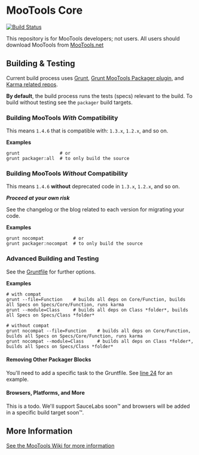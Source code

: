 # MooTools Core

[![Build Status](https://travis-ci.org/SergioCrisostomo/mootools-core.png?branch=master)](https://travis-ci.org/SergioCrisostomo/mootools-core)

This repository is for MooTools developers; not users.
All users should download MooTools from [MooTools.net](http://mootools.net/download "Download MooTools")

## Building & Testing

Current build process uses [Grunt](http://github.com/gruntjs), [Grunt MooTools Packager plugin](https://github.com/ibolmo/grunt-packager), and [Karma related repos](http://github.com/karma-runner/grunt-karma).

**By default**, the build process runs the tests (specs) relevant to the build. To build without testing see the `packager` build targets.

### Building MooTools _With_ Compatibility
This means `1.4.6` that is compatible with: `1.3.x`, `1.2.x`, and so on. 

**Examples**

	grunt               # or
	grunt packager:all  # to only build the source

### Building MooTools _Without_ Compatibility
This means `1.4.6` **without** deprecated code in `1.3.x`, `1.2.x`, and so on.

___Proceed at your own risk___

See the changelog or the blog related to each version for migrating your code.


**Examples**

	grunt nocompat           # or
	grunt packager:nocompat  # to only build the source

### Advanced Building and Testing
See the [Gruntfile](https://github.com/ibolmo/mootools-core/blob/1.4.6/Gruntfile.js) for further options.

**Examples**
  
	# with compat
	grunt --file=Function    # builds all deps on Core/Function, builds all Specs on Specs/Core/Function, runs karma
	grunt --module=Class     # builds all deps on Class *folder*, builds all Specs on Specs/Class *folder*

	# without compat
	grunt nocompat --file=Function    # builds all deps on Core/Function, builds all Specs on Specs/Core/Function, runs karma
	grunt nocompat --module=Class     # builds all deps on Class *folder*, builds all Specs on Specs/Class *folder*

#### Removing Other Packager Blocks
You'll need to add a specific task to the Gruntfile. See [line 24](https://github.com/ibolmo/mootools-core/blob/1.4.6/Gruntfile.js#L24) for an example.

#### Browsers, Platforms, and More
This is a todo. We'll support SauceLabs soon™ and browsers will be added in a specific build target soon™. 

## More Information

[See the MooTools Wiki for more information](http://github.com/mootools/mootools-core/wikis)
